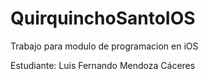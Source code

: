 # QuirquinchoSantoIOS
Trabajo para modulo de programacion en iOS

Estudiante: Luis Fernando Mendoza Cáceres
